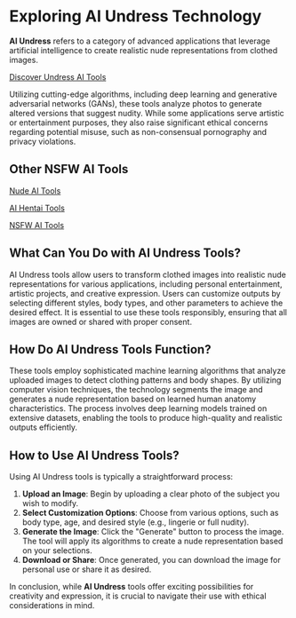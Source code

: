 # Exploring AI Undress Technology

**AI Undress** refers to a category of advanced applications that leverage artificial  intelligence to create realistic nude representations from clothed  images.

[Discover Undress AI Tools](https://undress-ai.link/)

Utilizing cutting-edge algorithms, including deep learning and generative adversarial networks (GANs), these tools analyze photos  to generate altered versions that suggest nudity. While some  applications serve artistic or entertainment purposes, they also raise  significant ethical concerns regarding potential misuse, such as  non-consensual pornography and privacy violations.

## Other NSFW AI Tools

[Nude AI Tools](https://nude-ai.link/)

[AI Hentai Tools](https://ai-hentai.link/)

[NSFW AI Tools](https://nsfw-ai.directory/)

## What Can You Do with AI Undress Tools?

AI Undress tools allow users to transform clothed images into realistic  nude representations for various applications, including personal  entertainment, artistic projects, and creative expression. Users can  customize outputs by selecting different styles, body types, and other  parameters to achieve the desired effect. It is essential to use these  tools responsibly, ensuring that all images are owned or shared with  proper consent.

## How Do AI Undress Tools Function?

These tools employ sophisticated machine learning algorithms that analyze  uploaded images to detect clothing patterns and body shapes. By  utilizing computer vision techniques, the technology segments the image  and generates a nude representation based on learned human anatomy  characteristics. The process involves deep learning models trained on  extensive datasets, enabling the tools to produce high-quality and  realistic outputs efficiently.

## How to Use AI Undress Tools?

Using AI Undress tools is typically a straightforward process:

1. **Upload an Image**: Begin by uploading a clear photo of the subject you wish to modify.
2. **Select Customization Options**: Choose from various options, such as body type, age, and desired style (e.g., lingerie or full nudity).
3. **Generate the Image**: Click the "Generate" button to  process the image. The tool will apply its algorithms to create a nude  representation based on your selections.
4. **Download or Share**: Once generated, you can download the image for personal use or share it as desired.

In conclusion, while **AI Undress** tools  offer exciting possibilities for creativity and expression, it is  crucial to navigate their use with ethical considerations in mind.
